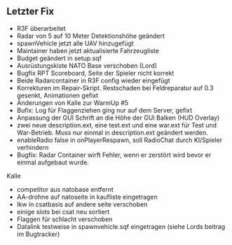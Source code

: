 ## Letzter Fix
- R3F überarbeitet
- Radar von 5 auf 10 Meter Detektionshöhe geändert
- spawnVehicle jetzt alle UAV hinzugefügt
- Maintainer haben jetzt aktualisierte Fahrzeugliste
- Budget geändert in setup.sqf
- Ausrüstungskiste NATO Base verschoben (Lord)
- Bugfix RPT Scoreboard, Seite der Spieler nicht korrekt
- Beide Radarcontainer in R3F config wieder eingefügt
- Korrekturen im Repair-Skript. Restschaden bei Feldreparatur auf 0.3 gesenkt, Animationen gefixt
- Änderungen von Kalle zur WarmUp #5
- Bufix: Log für Flaggenziehen ging nur auf dem Server, gefixt
- Anpassung der GUI Schrift an die Höhe der GUI Balken (HUD Overlay)
- zwei neue description.ext, eine test.ext und eine war.ext für Test und War-Betrieb. Muss nur einmal in description.ext geändert werden.
- enableRadio false in onPlayerRespawn, soll RadioChat durch KI/Spieler verhindern
- Bugfix: Radar Container wirft Fehler, wenn er zerstört wird bevor er einmal aufgebaut wurde.

Kalle
- competitor aus natobase entfernt
- AA-drohne auf natoseite in kaufliste eingetragen
- lkw in csatbasis auf andere seite verschoben
- einige slots bei csat neu sortiert
- Flaggen für schlacht verschoben
- Datalink testweise in spawnvehicle.sqf eingetragen (siehe Lords beitrag im Bugtracker)